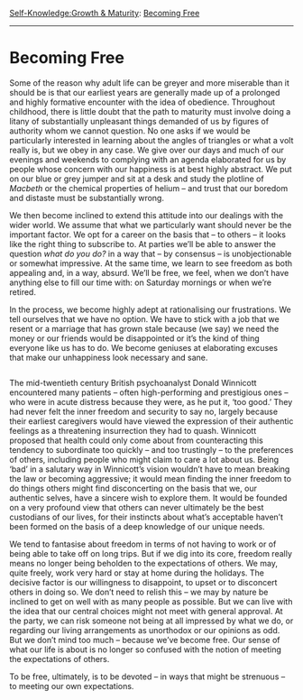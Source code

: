 [Self-Knowledge:](https://www.theschooloflife.com/thebookoflife/category/self-knowledge/)[Growth & Maturity](https://www.theschooloflife.com/thebookoflife/category/self-knowledge/growth-maturity/): [Becoming Free](https://www.theschooloflife.com/thebookoflife/becoming-free/)

* * *

# Becoming Free

Some of the reason why adult life can be greyer and more miserable than it should be is that our earliest years are generally made up of a prolonged and highly formative encounter with the idea of obedience. Throughout childhood, there is little doubt that the path to maturity must involve doing a litany of substantially unpleasant things demanded of us by figures of authority whom we cannot question. No one asks if we would be particularly interested in learning about the angles of triangles or what a volt really is, but we obey in any case. We give over our days and much of our evenings and weekends to complying with an agenda elaborated for us by people whose concern with our happiness is at best highly abstract. We put on our blue or grey jumper and sit at a desk and study the plotline of _Macbeth_ or the chemical properties of helium – and trust that our boredom and distaste must be substantially wrong.

We then become inclined to extend this attitude into our dealings with the wider world. We assume that what we particularly want should never be the important factor. We opt for a career on the basis that – to others – it looks like the right thing to subscribe to. At parties we’ll be able to answer the question _what do you do?_ in a way that – by consensus – is unobjectionable or somewhat impressive. At the same time, we learn to see freedom as both appealing and, in a way, absurd. We’ll be free, we feel, when we don’t have anything else to fill our time with: on Saturday mornings or when we’re retired.&nbsp;

In the process, we become highly adept at rationalising our frustrations. We tell ourselves that we have no option. We have to stick with a job that we resent or a marriage that has grown stale because (we say) we need the money or our friends would be disappointed or it’s the kind of thing everyone like us has to do. We become geniuses at elaborating excuses that make our unhappiness look necessary and sane.&nbsp;

<figure class="wp-block-image"><img src="https://www.theschooloflife.com/thebookoflife/wp-content/uploads/2019/10/Gustave_Wappers_-_%C3%89pisode_des_Journ%C3%A9es_de_septembre_1830_sur_la_place_de_lH%C3%B4tel_de_Ville_de_Bruxelles-1-1024x682.jpg" alt="" class="wp-image-23757" srcset="https://www.theschooloflife.com/thebookoflife/wp-content/uploads/2019/10/Gustave_Wappers_-_Épisode_des_Journées_de_septembre_1830_sur_la_place_de_lHôtel_de_Ville_de_Bruxelles-1-1024x682.jpg 1024w, https://www.theschooloflife.com/thebookoflife/wp-content/uploads/2019/10/Gustave_Wappers_-_Épisode_des_Journées_de_septembre_1830_sur_la_place_de_lHôtel_de_Ville_de_Bruxelles-1-300x200.jpg 300w, https://www.theschooloflife.com/thebookoflife/wp-content/uploads/2019/10/Gustave_Wappers_-_Épisode_des_Journées_de_septembre_1830_sur_la_place_de_lHôtel_de_Ville_de_Bruxelles-1-768x512.jpg 768w" sizes="(max-width: 1024px) 100vw, 1024px"></figure>

The mid-twentieth century British psychoanalyst Donald Winnicott encountered many patients – often high-performing and prestigious ones – who were in acute distress because they were, as he put it, ‘too good.’ They had never felt the inner freedom and security to say no, largely because their earliest caregivers would have viewed the expression of their authentic feelings as a threatening insurrection they had to quash. Winnicott proposed that health could only come about from counteracting this tendency to subordinate too quickly – and too trustingly – to the preferences of others, including people who might claim to care a lot about us. Being ‘bad’ in a salutary way in Winnicott’s vision wouldn’t have to mean breaking the law or becoming aggressive; it would mean finding the inner freedom to do things others might find disconcerting on the basis that we, our authentic selves, have a sincere wish to explore them. It would be founded on a very profound view that others can never ultimately be the best custodians of our lives, for their instincts about what’s acceptable haven’t been formed on the basis of a deep knowledge of our unique needs.

We tend to fantasise about freedom in terms of not having to work or of being able to take off on long trips. But if we dig into its core, freedom really means no longer being beholden to the expectations of others. We may, quite freely, work very hard or stay at home during the holidays. The decisive factor is our willingness to disappoint, to upset or to disconcert others in doing so. We don’t need to relish this – we may by nature be inclined to get on well with as many people as possible. But we can live with the idea that our central choices might not meet with general approval. At the party, we can risk someone not being at all impressed by what we do, or regarding our living arrangements as unorthodox or our opinions as odd. But we don’t mind too much – because we’ve become free. Our sense of what our life is about is no longer so confused with the notion of meeting the expectations of others.

To be free, ultimately, is to be devoted – in ways that might be strenuous – to meeting our own expectations.
